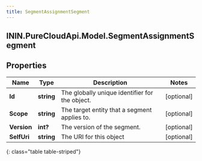 ```yaml
---
title: SegmentAssignmentSegment
---
```

## ININ.PureCloudApi.Model.SegmentAssignmentSegment

## Properties

|Name | Type | Description | Notes|
|------------ | ------------- | ------------- | -------------|
| **Id** | **string** | The globally unique identifier for the object. | [optional] |
| **Scope** | **string** | The target entity that a segment applies to. | [optional] |
| **Version** | **int?** | The version of the segment. | [optional] |
| **SelfUri** | **string** | The URI for this object | [optional] |
{: class="table table-striped"}


